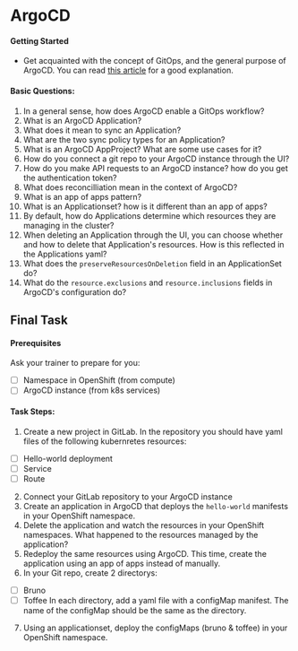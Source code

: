 # ArgoCD


#### Getting Started

* Get acquainted with the concept of GitOps, and the general purpose of ArgoCD. You can read [this article](https://codefresh.io/learn/gitops/) for a good explanation.

#### Basic Questions:

1. In a general sense, how does ArgoCD enable a GitOps workflow?
2. What is an ArgoCD Application?
3. What does it mean to sync an Application?
4. What are the two sync policy types for an Application?
5. What is an ArgoCD AppProject? What are some use cases for it?
6. How do you connect a git repo to your ArgoCD instance through the UI?
7. How do you make API requests to an ArgoCD instance? how do you get the authentication token?
8. What does reconcilliation mean in the context of ArgoCD?
9. What is an app of apps pattern?
10. What is an Applicationset? how is it different than an app of apps?
11. By default, how do Applications determine which resources they are managing in the cluster?
12. When deleting an Application through the UI, you can choose whether and how to delete that Application's resources. How is this reflected in the Applications yaml?
13. What does the `preserveResourcesOnDeletion` field in an ApplicationSet do?
14. What do the `resource.exclusions` and `resource.inclusions` fields in ArgoCD's configuration do?


## Final Task


#### Prerequisites

Ask your trainer to prepare for you:
- [ ] Namespace in OpenShift (from compute)
- [ ] ArgoCD instance (from k8s services)

#### Task Steps:
1. Create a new project in GitLab. In the repository you should have yaml files of the following kubernretes resources:
  - [ ] Hello-world deployment
  - [ ] Service
  - [ ] Route
2. Connect your GitLab repository to your ArgoCD instance
3. Create an application in ArgoCD that deploys the `hello-world` manifests in your OpenShift namespace. 
4. Delete the application and watch the resources in your OpenShift namespaces. What happened to the resources managed by the application?
5. Redeploy the same resources using ArgoCD. This time, create the application using an app of apps instead of manually. 
6. In your Git repo, create 2 directorys:
  - [ ] Bruno
  - [ ] Toffee
  In each directory, add a yaml file with a configMap manifest. The name of the configMap should be the same as the directory. 
7. Using an applicationset, deploy the configMaps (bruno & toffee) in your OpenShift namespace. 
